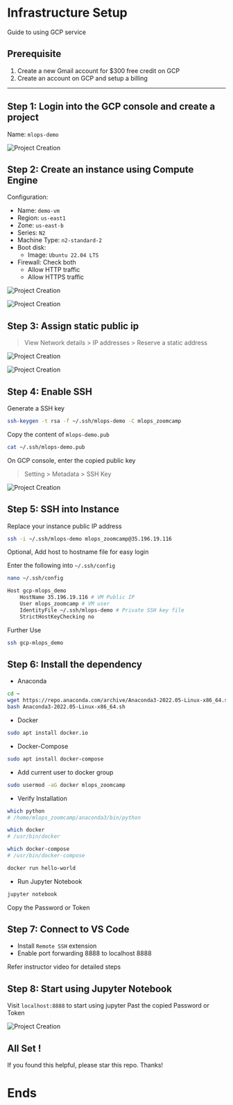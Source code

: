 # Infrastructure Setup

Guide to using GCP service

## Prerequisite
1. Create a new Gmail account for $300 free credit on GCP
2. Create an account on GCP and setup a billing
---
## Step 1: Login into the GCP console and create a project

Name: `mlops-demo`

![Project Creation](/images/01.png)


## Step 2: Create an instance using Compute Engine

Configuration:
* Name: `demo-vm`
* Region: `us-east1`
* Zone: `us-east-b`
* Series: `N2`
* Machine Type: `n2-standard-2`
* Boot disk: 
    * Image: `Ubuntu 22.04 LTS`
* Firewall: Check both
    * Allow HTTP traffic
    * Allow HTTPS traffic

![Project Creation](/images/02.png)

![Project Creation](/images/03.png)

## Step 3: Assign static public ip

> View Network details > IP addresses > Reserve a static address

![Project Creation](/images/04.png)

![Project Creation](/images/05.png)

## Step 4: Enable SSH 

Generate a SSH key

```bash
ssh-keygen -t rsa -f ~/.ssh/mlops-demo -C mlops_zoomcamp
```

Copy the content of `mlops-demo.pub`
```bash
cat ~/.ssh/mlops-demo.pub
```

On GCP console, enter the copied public key
> Setting > Metadata > SSH Key 

![Project Creation](/images/06.png)

## Step 5: SSH into Instance

Replace your instance public IP address

```bash
ssh -i ~/.ssh/mlops-demo mlops_zoomcamp@35.196.19.116
```

Optional, Add host to hostname file for easy login 

Enter the following into `~/.ssh/config`
```bash
nano ~/.ssh/config
```
``` bash
Host gcp-mlops_demo
    HostName 35.196.19.116 # VM Public IP
    User mlops_zoomcamp # VM user
    IdentityFile ~/.ssh/mlops-demo # Private SSH key file
    StrictHostKeyChecking no
```

Further Use
```bash
ssh gcp-mlops_demo
```

## Step 6: Install the dependency

* Anaconda

```bash
cd ~
wget https://repo.anaconda.com/archive/Anaconda3-2022.05-Linux-x86_64.sh
bash Anaconda3-2022.05-Linux-x86_64.sh
```

* Docker

```bash
sudo apt install docker.io
```

* Docker-Compose

```bash
sudo apt install docker-compose
```

* Add current user to docker group

```bash
sudo usermod -aG docker mlops_zoomcamp
```
* Verify Installation 

```bash
which python
# /home/mlops_zoomcamp/anaconda3/bin/python

which docker
# /usr/bin/docker

which docker-compose
# /usr/bin/docker-compose

docker run hello-world
```

* Run Jupyter Notebook
```bash
jupyter notebook
```
Copy the Password or Token


## Step 7: Connect to VS Code

* Install `Remote SSH` extension
* Enable port forwarding 8888 to localhost 8888

Refer instructor video for detailed steps


## Step 8: Start using Jupyter Notebook

Visit `localhost:8888` to start using jupyter
Past the copied Password or Token

![Project Creation](/images/07.png)

## All Set !
If you found this helpful, please star this repo. Thanks!

# Ends
